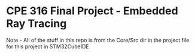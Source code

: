 # CPE 316 Final Project - Embedded Ray Tracing
Note - All of the stuff in this repo is from the Core/Src dir in the project file for this project in STM32CubeIDE
